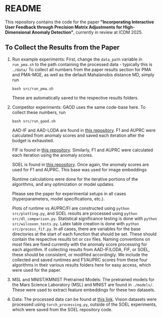 # README

This repository contains the code for the paper **"Incorporating Interactive User Feedback through Precision Matrix Adjustments for High-Dimensional Anomaly Detection"**, currently in review at ICDM 2025.

## To Collect the Results from the Paper

1. Run example experiments:
    First, change the ```data_path``` variable in ```run_pma.sh``` to the path containing the processed data - typically this is ```./data/``` To collect all numbers from the paper results section for PMA and PMA-MGE, as well as the default Mahalanobis distance MD, simply run
    ```
    bash src/run_pma.sh
    ```

    These are automatically saved to the respective results folders.

2. Competitor experiments:
    GAOD uses the same code-base here. To collect these numbers, run 
    ```
    bash src/run_gaod.sh
    ```

    AAD-IF and AAD-LODA are found in [this repository](https://github.com/shubhomoydas/ad_examples/tree/master). F1 and AUPRC were calculated from anomaly scores and saved each iteration after the budget is exhausted. 

    FIF is found in [this repository](https://github.com/siddiqmd/FeedbackIsolationForest). Similarly, F1 and AUPRC were calculated each iteration using the anomaly scores. 

    SOEL is found in [this repository](https://github.com/aodongli/Active-SOEL/tree/main/NTL). Once again, the anomaly scores are used for F1 and AUPRC. This base was used for image embeddings

    Runtime calculations were done for the iterative portions of the algorithms, and any optimization or model updates. 

    Please see the paper for experimental setups in all cases (hyperparameters, model specifications, etc.). 

    Plots of runtime vs AUPRC/FI are constructed using ```python src/plotting.py```, and SOEL results are processed using ```python src/dl_comparison.py```. Statistical significance testing is done with ```python src/wilcoxon_tests.py```. Latex table creation is done with ```python src/process_fif.py```. In all cases, there are variables for the base directories at the start of each function that should be set. These should contain the respective results txt or csv files. Naming conventions on most files are fixed currently with the anomaly score processing for each algorithm. If collecting results from AAD-IF/LODA, FIF, or SOEL, these should be consistent, or modified accordingly. We include the collected and saved runtimes and F1/AUPRC scores from these four algorithms in their various results folders here for easy access, which were used for the paper. 

3. MSL and MNIST/KMNIST Pretrained Models:
    The pretrained models for the Mars Science Laboratory (MSL) and MNIST are found in ```./models/```. These were used to extract feature embeddings for these two datasets. 

4. Data:
    The processed data can be found at [this link](https://drive.google.com/file/d/1_aM7PEILJL1iriV8bHrO9A40cHhrDLRn/view?usp=drive_link). Vision datasets were processed using ```torch_processing.py```, outside of the SOEL experiments, which were saved from the SOEL repository code. 




